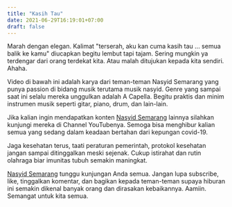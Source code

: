 ```yaml
---
title: "Kasih Tau"
date: 2021-06-29T16:19:01+07:00
draft: false
---
```


Marah dengan elegan. Kalimat "terserah, aku kan cuma kasih tau ... semua balik ke kamu" diucapkan begitu lembut tapi tajam. Sering mungkin ya terdengar dari orang terdekat kita. Atau malah ditujukan kepada kita sendiri. Ahaha. <!--more-->

Video di bawah ini adalah karya dari teman-teman Nasyid Semarang yang punya passion di bidang musik terutama musik nasyid. Genre yang sampai saat ini selalu mereka unggulkan adalah A Capella. Begitu praktis dan minim instrumen musik seperti gitar, piano, drum, dan lain-lain.

Jika kalian ingin mendapatkan konten [Nasyid Semarang](https://www.youtube.com/channel/UCeTwKkehaUyIyStJhqXyxjg) lainnya silahkan kunjungi mereka di Channel YouTubenya. Semoga bisa menghibur kalian semua yang sedang dalam keadaan bertahan dari kepungan covid-19.

Jaga kesehatan terus, taati peraturan pemerintah, protokol kesehatan jangan sampai ditinggalkan meski sejenak. Cukup istirahat dan rutin olahraga biar imunitas tubuh semakin maningkat.

[Nasyid Semarang](https://www.youtube.com/channel/UCeTwKkehaUyIyStJhqXyxjg) tunggu kunjungan Anda semua. Jangan lupa subscribe, like, tinggalkan komentar, dan bagikan kepada teman-teman supaya hiburan ini semakin dikenal banyak orang dan dirasakan kebaikannya. Aamiin. Semangat untuk kita semua.
